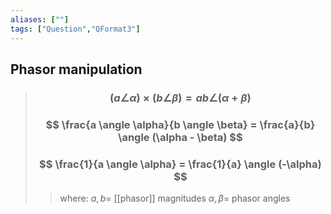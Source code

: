```yaml
---
aliases: [""]
tags: ["Question","QFormat3"]
---
```


#### 
## Phasor manipulation

> ### $$ (a \angle \alpha) \times (b \angle \beta) = ab \angle (\alpha + \beta) $$
> ### $$ \frac{a \angle \alpha}{b \angle \beta} = \frac{a}{b} \angle (\alpha - \beta) $$ 
> ### $$ \frac{1}{a \angle \alpha} = \frac{1}{a} \angle (-\alpha) $$ 
>> where:
>> $a,b=$ [[phasor]] magnitudes
>> $\alpha,\beta=$ phasor angles

